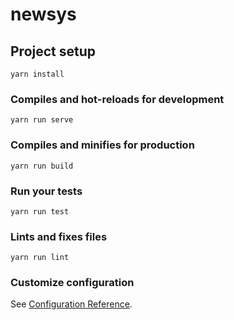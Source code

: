 # newsys

## Project setup
```
yarn install
```
### Compiles and hot-reloads for development
```
yarn run serve
```
### Compiles and minifies for production
```
yarn run build
```
### Run your tests
```
yarn run test
```
### Lints and fixes files
```
yarn run lint
```
### Customize configuration
See [Configuration Reference](https://cli.vuejs.org/config/).
